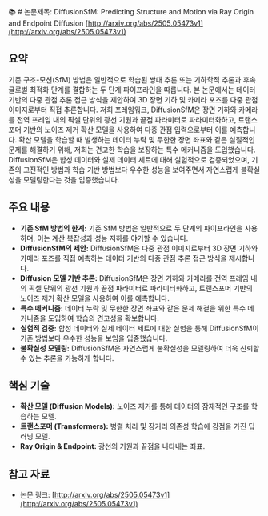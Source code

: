 📚 # 논문제목: DiffusionSfM: Predicting Structure and Motion via Ray Origin and Endpoint Diffusion
[http://arxiv.org/abs/2505.05473v1](http://arxiv.org/abs/2505.05473v1)

## 요약

기존 구조-모션(SfM) 방법은 일반적으로 학습된 쌍대 추론 또는 기하학적 추론과 후속 글로벌 최적화 단계를 결합하는 두 단계 파이프라인을 따릅니다.  본 논문에서는 데이터 기반의 다중 관점 추론 접근 방식을 제안하여 3D 장면 기하 및 카메라 포즈를 다중 관점 이미지로부터 직접 추론합니다.  저희 프레임워크, DiffusionSfM은 장면 기하와 카메라를 전역 프레임 내의 픽셀 단위의 광선 기원과 끝점 파라미터로 파라미터화하고, 트랜스포머 기반의 노이즈 제거 확산 모델을 사용하여 다중 관점 입력으로부터 이를 예측합니다. 확산 모델을 학습할 때 발생하는 데이터 누락 및 무한한 장면 좌표와 같은 실질적인 문제를 해결하기 위해, 저희는 견고한 학습을 보장하는 특수 메커니즘을 도입했습니다.  DiffusionSfM은 합성 데이터와 실제 데이터 세트에 대해 실험적으로 검증되었으며, 기존의 고전적인 방법과 학습 기반 방법보다 우수한 성능을 보여주면서 자연스럽게 불확실성을 모델링한다는 것을 입증했습니다.

## 주요 내용

* **기존 SfM 방법의 한계:** 기존 SfM 방법은 일반적으로 두 단계의 파이프라인을 사용하며, 이는 계산 복잡성과 성능 저하를 야기할 수 있습니다.
* **DiffusionSfM의 제안:** DiffusionSfM은 다중 관점 이미지로부터 3D 장면 기하와 카메라 포즈를 직접 예측하는 데이터 기반의 다중 관점 추론 접근 방식을 제시합니다.
* **Diffusion 모델 기반 추론:** DiffusionSfM은 장면 기하와 카메라를 전역 프레임 내의 픽셀 단위의 광선 기원과 끝점 파라미터로 파라미터화하고, 트랜스포머 기반의 노이즈 제거 확산 모델을 사용하여 이를 예측합니다.
* **특수 메커니즘:** 데이터 누락 및 무한한 장면 좌표와 같은 문제 해결을 위한 특수 메커니즘을 도입하여 학습의 견고성을 확보합니다.
* **실험적 검증:** 합성 데이터와 실제 데이터 세트에 대한 실험을 통해 DiffusionSfM이 기존 방법보다 우수한 성능을 보임을 입증했습니다.
* **불확실성 모델링:** DiffusionSfM은 자연스럽게 불확실성을 모델링하여 더욱 신뢰할 수 있는 추론을 가능하게 합니다.

## 핵심 기술

* **확산 모델 (Diffusion Models):** 노이즈 제거를 통해 데이터의 잠재적인 구조를 학습하는 모델.
* **트랜스포머 (Transformers):**  병렬 처리 및 장거리 의존성 학습에 강점을 가진 딥러닝 모델.
* **Ray Origin & Endpoint:** 광선의 기원과 끝점을 나타내는 좌표.

## 참고 자료

* 논문 링크: [http://arxiv.org/abs/2505.05473v1](http://arxiv.org/abs/2505.05473v1)